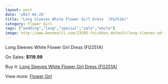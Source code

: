 ```yaml
---
layout: post
date: '2017-04-29'
title: "Long Sleeves White Flower Girl Dress  (FG251A)"
category: Flower Girl
tags: ["wedding","long","special","sale","white"]
image: http://www.benemulti.com/23205-thickbox_default/long-sleeves-white-flower-girl-dress-fg251a.jpg
---
```

Long Sleeves White Flower Girl Dress  (FG251A)

On Sales: **$119.99**
<a href="https://www.benemulti.com/en/flower-girl/8942-long-sleeves-white-flower-girl-dress-fg251a.html"><amp-img layout="responsive" width="600" height="600" src="//www.benemulti.com/23205-thickbox_default/long-sleeves-white-flower-girl-dress-fg251a.jpg" alt="Long Sleeves White Flower Girl Dress  (FG251A) 0" /></a>

Buy it: [Long Sleeves White Flower Girl Dress  (FG251A)](https://www.benemulti.com/en/flower-girl/8942-long-sleeves-white-flower-girl-dress-fg251a.html "Long Sleeves White Flower Girl Dress  (FG251A)")

View more: [Flower Girl](https://www.benemulti.com/en/75-flower-girl "Flower Girl")
